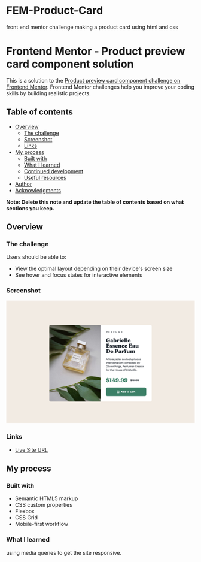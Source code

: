 # FEM-Product-Card
front end mentor challenge making a product card using html and css

# Frontend Mentor - Product preview card component solution

This is a solution to the [Product preview card component challenge on Frontend Mentor](https://www.frontendmentor.io/challenges/product-preview-card-component-GO7UmttRfa). Frontend Mentor challenges help you improve your coding skills by building realistic projects. 

## Table of contents

- [Overview](#overview)
  - [The challenge](#the-challenge)
  - [Screenshot](#screenshot)
  - [Links](#links)
- [My process](#my-process)
  - [Built with](#built-with)
  - [What I learned](#what-i-learned)
  - [Continued development](#continued-development)
  - [Useful resources](#useful-resources)
- [Author](#author)
- [Acknowledgments](#acknowledgments)

**Note: Delete this note and update the table of contents based on what sections you keep.**

## Overview

### The challenge

Users should be able to:

- View the optimal layout depending on their device's screen size
- See hover and focus states for interactive elements

### Screenshot

![screenshot](screenshot.png)


### Links

- [Live Site URL](https://6407cbb9005808214e69864c--fascinating-praline-607bb9.netlify.app/)


## My process

### Built with

- Semantic HTML5 markup
- CSS custom properties
- Flexbox
- CSS Grid
- Mobile-first workflow


### What I learned

using media queries to get the site responsive.


